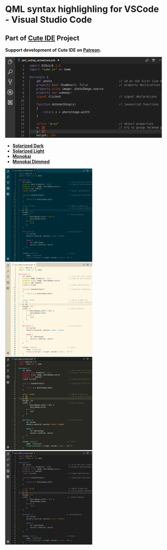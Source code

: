 # QML syntax highlighling for VSCode - Visual Studio Code

## Part of [Cute IDE](https://www.cutetee.it) Project

**Support development of Cute IDE on [Patreon](https://www.patreon.com/cutetee/overview).**


<img src="https://github.com/cutetee/qml/raw/master/images/monokai_dimmed_header.png" />

- [**Solarized Dark**](https://raw.githubusercontent.com/cutetee/qml/master/images/solarized_dark.png)
- [**Solarized Light**](https://github.com/cutetee/qml/raw/master/images/solarized.png)
- [**Monokai**](https://github.com/cutetee/qml/raw/master/images/monokai.png)
- [**Monokai Dimmed**](https://github.com/cutetee/qml/raw/master/images/monokai_dimmed.png)


<img width="280" src="https://raw.githubusercontent.com/cutetee/qml/master/images/solarized_dark.png" /> <img width="280" src="https://github.com/cutetee/qml/raw/master/images/solarized.png" /> <img width="280" src="https://github.com/cutetee/qml/raw/master/images/monokai.png" /> <img width="280" src="https://github.com/cutetee/qml/raw/master/images/monokai_dimmed.png" />